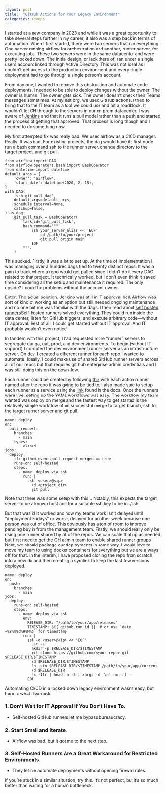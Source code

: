 ```yaml
---
layout: post
title:  "GitHub Actions for Your Legacy Environment"
categories: devops
---
```


I started at a new company in 2023 and while it was a great opportunity to take several steps further in my career, it also was a step back in terms of automation. When I first started, there were two servers that ran everything. One server running airflow for orchestration and another, runner server, for executing jobs. These two servers were in the same datacenter and were pretty locked down. The initial design, or lack there of, ran under a single users account linked through Active Directory. This was not ideal as I couldn’t get access to the production environment and every single deployment had to go through a single person's account. 

From day one, I wanted to remove this obstruction and automate code deployments. I needed to be able to deploy changes without the owner. The owner is human. The owner gets sick. The owner doesn’t check their Teams messages sometimes. At my last org, we used GitHub actions. I tried to bring that to the IT team as a tool we could use and hit a roadblock. It wouldn’t let GH through to the servers in our on prem datacenter. I was aware of [Jenkins](https://www.jenkins.io) and that it runs a pull model rather than a push and started the process of getting that approved. That process is long though and I needed to do something now.

My first attempted fix was really bad. We used airflow as a CICD manager. Really. It was bad. For existing projects, the dag would have its first node run a bash command  ssh to the runner server, change directory to the target project, and git pull.


```
from airflow import DAG
from airflow.operators.bash import BashOperator
from datetime import datetime
default_args = {
    'owner': 'airflow',
    'start_date': datetime(2020, 2, 15),
}
with DAG(
    'ssh_git_pull_dag',
    default_args=default_args,
    schedule_interval=None,
    catchup=False,
) as dag:
    git_pull_task = BashOperator(
        task_id='git_pull_task',
        bash_command="""
            ssh your_server_alias << 'EOF'
                cd /path/to/your/project
                git pull origin main
            EOF
        """,
    )
```


This sucked. Firstly, it was a lot to set up. At the time of implementation I was managing over a hundred dags tied to twenty distinct repos. It was a pain to track where a repo would get pulled since I didn’t do it every DAG related to that project. It technically worked, but I don’t even think it saved time considering all the setup and maintenance it required. The only upside? I could fix problems without the account owner.

Enter: The actual solution. Jenkins was still in IT approval hell. Airflow was sort of kind of working as an option but still needed ongoing maintenance and no one but me was familiar with the dags. I then read about [self hosted runners](https://docs.github.com/en/actions/hosting-your-own-runners/managing-self-hosted-runners/about-self-hosted-runners)Self-hosted runners solved everything. They could run inside the data center, listen for GitHub triggers, and execute arbitrary code—without IT approval. Best of all, I could get started without IT approval. And IT probably wouldn’t even notice!

In tandem with this project, I had requested more “runner” servers to segregate our qa, uat, prod, and dev environments. To begin (without IT support) I co-opted the dev environment runner server as an infrastructure server. On dev, I created a different runner for each repo I wanted to automate. Ideally, I could make use of shared GitHub runner servers across all of our repos but that requires git hub enterprise admin credentials and I was still doing this on the down-low.

Each runner could be created by following [this](https://docs.github.com/en/actions/hosting-your-own-runners/managing-self-hosted-runners/adding-self-hosted-runners) with each action runner named after the repo it was going to be tied to. I also made sure to setup each runner as a service using the [link](https://docs.github.com/en/actions/hosting-your-own-runners/managing-self-hosted-runners/configuring-the-self-hosted-runner-application-as-a-service) found in the docs.
Once the runners were live, setting up the YAML workflows was easy. The workflow my team wanted was deploy on merge and the fastest way to get started is the relatively simple workflow of on successful merge to target branch, ssh to the target runner server and git pull.


```
name: deploy
on:
  pull_request:
    branches:
      - main
    types:
      - closed
jobs:
  deploy:
    if: github.event.pull_request.merged == true
    runs-on: self-hosted
    steps:
      - name: deploy via ssh
        run: |
          ssh  <user>@<ip>
            cd <project_dir>
            git pull
```


Note that there was some setup with this… Notably, this expects the target server to be a known host and for a suitable ssh key to be in ./ssh

But that was it! It worked and now my teams work isn’t delayed until “deployment Fridays” or worse, delayed for another week because one person was out of office. This obviously has a ton of room to improve pending buy in from the management team. Firstly, we should really only be using one runner shared by all of the repos. We can scale that up as needed but first need to get the GH admin team to enable [shared runner groups](https://docs.github.com/en/actions/hosting-your-own-runners/managing-self-hosted-runners/managing-access-to-self-hosted-runners-using-groups) Next, we should package our deployments in some way. I would love to move my team to using docker containers for everything but we are a ways off for that. In the interim, I have proposed cloning the repo from scratch into a new dir and then creating a symlink to keep the last few versions deployed.


```
name: deploy
on:
  push:
    branches:
      - main
jobs:
  deploy:
    runs-on: self-hosted
    steps:
      - name: deploy via ssh
        env:
          RELEASE_DIR: "/path/to/your/app/releases"
          TIMESTAMP: ${{ github.run_id }}  # or use `date +%Y%m%d%H%M%S` for timestamp
        run: |
          ssh -o <user>@<ip> << 'EOF'
            set -e
            mkdir -p $RELEASE_DIR/$TIMESTAMP
            git clone https://github.com/<your-repo>.git $RELEASE_DIR/$TIMESTAMP
            cd $RELEASE_DIR/$TIMESTAMP
            ln -sfn $RELEASE_DIR/$TIMESTAMP /path/to/your/app/current
            cd $RELEASE_DIR
            ls -1tr | head -n -5 | xargs -d '\n' rm -rf --
          EOF
```


Automating CI/CD in a locked-down legacy environment wasn’t easy, but here is what I learned:

### 1. Don’t Wait for IT Approval If You Don’t Have To.

* Self-hosted GitHub runners let me bypass bureaucracy.

### 2. Start Small and Iterate.

* Airflow was bad, but it got me to the next step.

### 3. Self-Hosted Runners Are a Great Workaround for Restricted Environments.

* They let me automate deployments without opening firewall rules.


If you’re stuck in a similar situation, try this. It’s not perfect, but it’s so much better than waiting for a human bottleneck.

